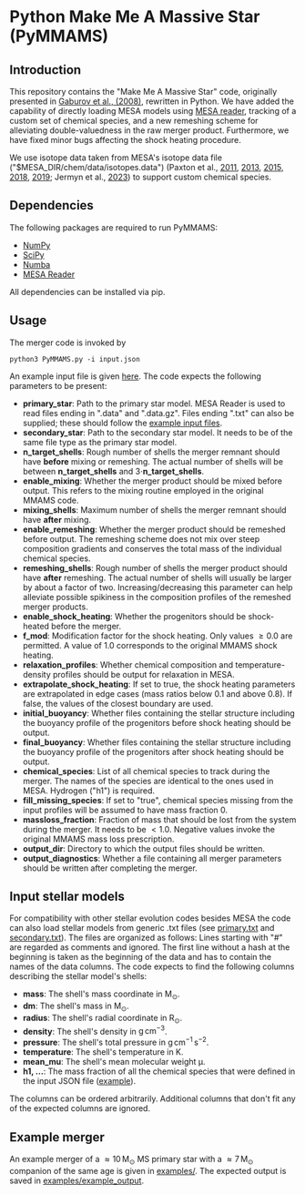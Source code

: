 # Python Make Me A Massive Star (PyMMAMS) 
## Introduction
This repository contains the "Make Me A Massive Star" code, originally presented in [Gaburov et al., (2008)](https://ui.adsabs.harvard.edu/abs/2008MNRAS.383L...5G/abstract), rewritten in Python. We have added the capability of directly loading MESA models using [MESA reader](https://github.com/wmwolf/py_mesa_reader), tracking of a custom set of chemical species, and a new remeshing scheme for alleviating double-valuedness in the raw merger product. Furthermore, we have fixed minor bugs affecting the shock heating procedure.

We use isotope data taken from MESA's isotope data file ("$MESA_DIR/chem/data/isotopes.data") (Paxton et al., [2011](https://ui.adsabs.harvard.edu/abs/2011ApJS..192....3P/abstract), [2013](https://ui.adsabs.harvard.edu/abs/2013ApJS..208....4P/abstract), [2015](https://ui.adsabs.harvard.edu/abs/2015ApJS..220...15P/abstract), [2018](https://ui.adsabs.harvard.edu/abs/2018ApJS..234...34P/abstract), [2019](https://ui.adsabs.harvard.edu/abs/2019ApJS..243...10P/abstract); Jermyn et al., [2023](https://ui.adsabs.harvard.edu/abs/2023ApJS..265...15J/abstract)) to support custom chemical species.

## Dependencies
The following packages are required to run PyMMAMS:
- [NumPy](https://github.com/numpy/numpy)
- [SciPy](https://github.com/scipy/scipy)
- [Numba](https://github.com/numba/numba)
- [MESA Reader](https://github.com/wmwolf/py_mesa_reader)

All dependencies can be installed via pip.

## Usage
The merger code is invoked by 
```
python3 PyMMAMS.py -i input.json
```
An example input file is given [here](examples/input.json). The code expects the following parameters to be present:

- **primary_star**: Path to the primary star model. MESA Reader is used to read files ending in ".data" and ".data.gz". Files ending ".txt" can also be supplied; these should follow the [example input files](examples/primary.txt). 
- **secondary_star**: Path to the secondary star model. It needs to be of the same file type as the primary star model.
- **n_target_shells**: Rough number of shells the merger remnant should have **before** mixing or remeshing. The actual number of shells will be between **n_target_shells** and $3\cdot$**n_target_shells**.
- **enable_mixing**: Whether the merger product should be mixed before output. This refers to the mixing routine employed in the original MMAMS code.
- **mixing_shells**: Maximum number of shells the merger remnant should have **after** mixing.
- **enable_remeshing**: Whether the merger product should be remeshed before output. The remeshing scheme does not mix over steep composition gradients and conserves the total mass of the individual chemical species.
- **remeshing_shells**: Rough number of shells the merger product should have **after** remeshing. The actual number of shells will usually be larger by about a factor of two. Increasing/decreasing this parameter can help alleviate possible spikiness in the composition profiles of the remeshed merger products.
- **enable_shock_heating**: Whether the progenitors should be shock-heated before the merger.
- **f_mod**: Modification factor for the shock heating. Only values $\geq 0.0$ are permitted. A value of $1.0$ corresponds to the original MMAMS shock heating.
- **relaxation_profiles**: Whether chemical composition and temperature-density profiles should be output for relaxation in MESA.
- **extrapolate_shock_heating**: If set to true, the shock heating parameters are extrapolated in edge cases (mass ratios below $0.1$ and above $0.8$). If false, the values of the closest boundary are used.
- **initial_buoyancy**: Whether files containing the stellar structure including the buoyancy profile of the progenitors before shock heating should be output.
- **final_buoyancy**: Whether files containing the stellar structure including the buoyancy profile of the progenitors after shock heating should be output.
- **chemical_species**: List of all chemical species to track during the merger. The names of the species are identical to the ones used in MESA. Hydrogen ("h1") is required.
- **fill_missing_species**: If set to "true", chemical species missing from the input profiles will be assumed to have mass fraction 0. 
- **massloss_fraction**: Fraction of mass that should be lost from the system during the merger. It needs to be $<1.0$. Negative values invoke the original MMAMS mass loss prescription.
- **output_dir**: Directory to which the output files should be written.
- **output_diagnostics**: Whether a file containing all merger parameters should be written after completing the merger.

## Input stellar models
For compatibility with other stellar evolution codes besides MESA the code can also load stellar models from generic .txt files (see [primary.txt](examples/primary.data) and [secondary.txt](examples/secondary.data)). The files are organized as follows: Lines starting with "#" are regarded as comments and ignored. The first line without a hash at the beginning is taken as the beginning of the data and has to contain the names of the data columns. The code expects to find the following columns describing the stellar model's shells: 

- **mass**: The shell's mass coordinate in $\mathrm{M_\odot}$.
- **dm**: The shell's mass in $\mathrm{M_\odot}$.
- **radius**: The shell's radial coordinate in $\mathrm{R_\odot}$.
- **density**: The shell's density in $\mathrm{g\,cm^{-3}}$.
- **pressure**: The shell's total pressure in $\mathrm{g\,cm^{-1}\,s^{-2}}$. 
- **temperature**: The shell's temperature in $\mathrm{K}$.
- **mean_mu**: The shell's mean molecular weight $\mathrm{\mu}$.
- **h1, ...**: The mass fraction of all the chemical species that were defined in the input JSON file ([example](examples/input.json)). 

The columns can be ordered arbitrarily. Additional columns that don't fit any of the expected columns are ignored.

## Example merger
An example merger of a $\approx 10\,\mathrm{M_\odot}$ MS primary star with a $\approx 7\,\mathrm{M_\odot}$ companion of the same age is given in [examples/](examples/). The expected output is saved in [examples/example_output](examples/example_output/).
